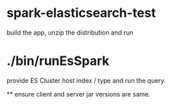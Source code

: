 # spark-elasticsearch-test

build the app, unzip the distribution and run

# ./bin/runEsSpark

provide ES Cluster host index / type and run the query.

** ensure client and server jar versions are same.

